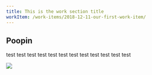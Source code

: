 ```yaml
---
title: This is the work section title
workItem: /work-items/2018-12-11-our-first-work-item/
---
```


## Poopin

test test test test test test test test test test test test

![](/img/odyssy-icon.png)
